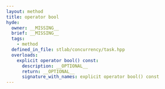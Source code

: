 ```yaml
---
layout: method
title: operator bool
hyde:
  owner: __MISSING__
  brief: __MISSING__
  tags:
    - method
  defined_in_file: stlab/concurrency/task.hpp
  overloads:
    explicit operator bool() const:
      description: __OPTIONAL__
      return: __OPTIONAL__
      signature_with_names: explicit operator bool() const
---
```

